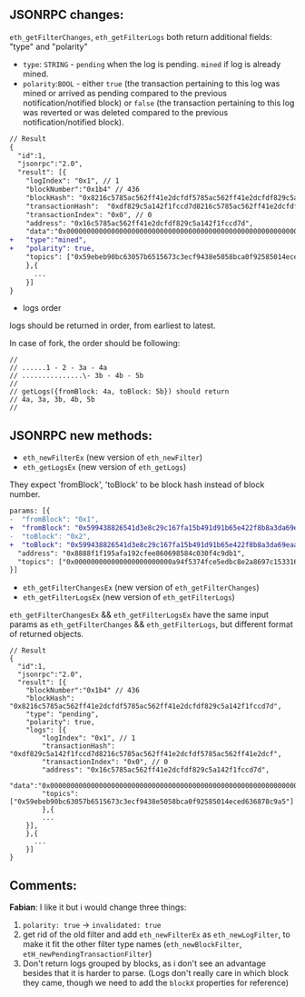 ## **JSONRPC** changes:

`eth_getFilterChanges`, `eth_getFilterLogs` both return additional fields: "type" and "polarity"

- `type`: `STRING` - `pending` when the log is pending. `mined` if log is already mined.
- `polarity`:`BOOL` - either `true` (the transaction pertaining to this log was mined or arrived as pending compared to the previous notification/notified block) or `false` (the transaction pertaining to this log was reverted or was deleted compared to the previous notification/notified block).

```diff
// Result
{
  "id":1,
  "jsonrpc":"2.0",
  "result": [{
    "logIndex": "0x1", // 1
    "blockNumber":"0x1b4" // 436
    "blockHash": "0x8216c5785ac562ff41e2dcfdf5785ac562ff41e2dcfdf829c5a142f1fccd7d",
    "transactionHash":  "0xdf829c5a142f1fccd7d8216c5785ac562ff41e2dcfdf5785ac562ff41e2dcf",
    "transactionIndex": "0x0", // 0
    "address": "0x16c5785ac562ff41e2dcfdf829c5a142f1fccd7d",
    "data":"0x0000000000000000000000000000000000000000000000000000000000000000",
+   "type":"mined",
+   "polarity": true,
    "topics": ["0x59ebeb90bc63057b6515673c3ecf9438e5058bca0f92585014eced636878c9a5"]
    },{
      ...
    }]
}
```

- logs order

logs should be returned in order, from earliest to latest.

In case of fork, the order should be following:

```
//
// ......1 - 2 - 3a - 4a
// ...............\- 3b - 4b - 5b
//
// getLogs({fromBlock: 4a, toBlock: 5b}) should return
// 4a, 3a, 3b, 4b, 5b
//
```



## **JSONRPC** new methods:

- `eth_newFilterEx` (new version of `eth_newFilter`)
- `eth_getLogsEx` (new version of `eth_getLogs`)

They expect 'fromBlock', 'toBlock' to be block hash instead of block number.

```diff
params: [{
-  "fromBlock": "0x1",
+  "fromBlock": "0x599438826541d3e8c29c167fa15b491d91b65e422f8b8a3da69eaa9a43c832e1",
-  "toBlock": "0x2",
+  "toBlock": "0x599438826541d3e8c29c167fa15b491d91b65e422f8b8a3da69eaa9a43c832e1",
  "address": "0x8888f1f195afa192cfee860698584c030f4c9db1",
  "topics": ["0x000000000000000000000000a94f5374fce5edbc8e2a8697c15331677e6ebf0b"]
}]
```

- `eth_getFilterChangesEx` (new version of `eth_getFilterChanges`)
- `eth_getFilterLogsEx` (new version of `eth_getFilterLogs`)

`eth_getFilterChangesEx` && `eth_getFilterLogsEx` have the same input params as `eth_getFilterChanges` && `eth_getFilterLogs`, but different format of returned objects.

```
// Result
{
  "id":1,
  "jsonrpc":"2.0",
  "result": [{
    "blockNumber":"0x1b4" // 436
    "blockHash": "0x8216c5785ac562ff41e2dcfdf5785ac562ff41e2dcfdf829c5a142f1fccd7d",
    "type": "pending",
    "polarity": true,
    "logs": [{
        "logIndex": "0x1", // 1
        "transactionHash":  "0xdf829c5a142f1fccd7d8216c5785ac562ff41e2dcfdf5785ac562ff41e2dcf",
        "transactionIndex": "0x0", // 0
        "address": "0x16c5785ac562ff41e2dcfdf829c5a142f1fccd7d",
        "data":"0x0000000000000000000000000000000000000000000000000000000000000000",
        "topics": ["0x59ebeb90bc63057b6515673c3ecf9438e5058bca0f92585014eced636878c9a5"]
        },{
        ...
    }],
    },{
      ...
    }]
}
```


## Comments:

**Fabian**: I like it but i would change three things:

1. `polarity: true` -> `invalidated: true`
2. get rid of the old filter and add `eth_newFilterEx` as `eth_newLogFilter`, to make it fit the other filter type names (`eth_newBlockFilter`, `etH_newPendingTransactionFilter`)
3. Don't return logs grouped by blocks, as i don't see an advantage besides that it is harder to parse. (Logs don't really care in which block they came, though we need to add the `blockX` properties for reference)